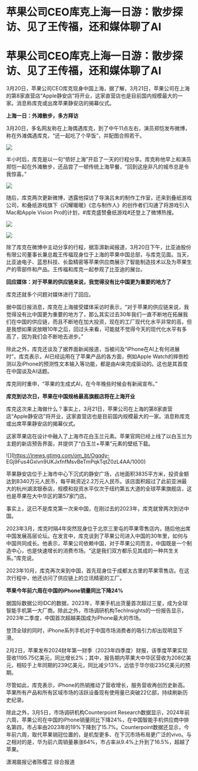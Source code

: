 # 苹果公司CEO库克上海一日游：散步探访、见了王传福，还和媒体聊了AI

# 苹果公司CEO库克上海一日游：散步探访、见了王传福，还和媒体聊了AI

3月20日，苹果公司CEO库克现身中国上海，据了解，3月21日，苹果公司在上海的第8家直营店“Apple静安店”将开业，这家直营店也是目前国内规模最大的一家。消息称库克或出席苹果静安店的揭幕仪式。

**上海一日：外滩散步，多方拜访**

3月20日，多名网友称在上海偶遇库克，到了中午11点左右，演员郑恺发布微博，称在外滩偶遇库克，“还一起吃了个早饭”，并配图合照若干。

![](https://inews.gtimg.com/om_bt/OxLiP9Ie4O11SpAsrKCYDZqxLALhO52pfyjdFuBrY2kQ8AA/1000)

半小时后，库克是以一句“侬好上海”开启了一天的行程分享。库克称他早上和演员郑恺一起在外滩散步，还品尝了一顿传统上海早餐，“回到这座非凡的城市总是令我惊喜。”

![](https://inews.gtimg.com/om_bt/O6adrGLnPP1Nvt8cxrDW6b0xOrlfiQApEnBPda8rmR448AA/1000)

随后，库克两次更新微博，透露他探访了导演吕末的制作工作室，还来到叠纸游戏公司，和叠纸游戏旗下《闪耀暖暖》《恋与制作人》的创作者们沟通了将游戏引入Mac和Apple
Vision Pro的计划，#库克盛赞叠纸游戏#还登上了微博热搜。

![](https://inews.gtimg.com/om_bt/O4F1P8znbm6NIRYUg_t0S8bW2McG3_UOCJD0GZm2FD9dIAA/1000)

![](https://inews.gtimg.com/om_bt/OpUK8OjvBGZXmnLuMS8Q7m2ARBRe7Gsd8eN0XqWkd1oq0AA/1000)

除了库克在微博中主动分享的行程，据澎湃新闻报道，3月20日下午，比亚迪股份有限公司董事长兼总裁王传福现身位于上海的苹果中国总部，与库克见面。当天，比亚迪电子、蓝思科技、长盈精密等苹果供应商展示了智能制造技术以及为苹果生产的零部件和产品。王传福和库克一起参观了比亚迪的展台。

**回应媒体：对于苹果的供应链来说，我觉得没有比中国更为重要的地方了**

库克还就多个问题对媒体进行了回应。

据中国日报消息，库克在上海接受媒体采访时表示，“对于苹果的供应链来说，我觉得没有比中国更为重要的地方了，那么其实过去30年我们一直不断地在拓展我们在中国的供应链，而且不断地在加大投资，现在的工厂现代化水平非常的高，但是我想如果说放眼10年之后，回过头来看，可能就不觉得今天的现代化水平有多高了，因为我们会不断地去进步。”

除此之外，库克还谈及了据界面新闻报道，当被问及“iPhone在AI上有何进展时”，库克表示，AI已经运用在了苹果产品的各方面，例如Apple
Watch的摔倒检测以及iPhone的预测性文本输入等功能，都是由AI来完成驱动的。这也是其首度在中国谈及AI话题。

库克同时重申，“苹果的生成式AI，在今年晚些时候会有新闻宣布。”

**库克到访次日，苹果在中国规格最高旗舰店将在上海开业**

库克这次来上海做什么？事实上，3月21日，苹果公司在上海的第8家直营店“Apple静安店”将开业，这家直营店也是目前国内规模最大的一家。消息称库克或出席苹果静安店的揭幕仪式。

这家苹果店在设计中融入了上海市花白玉兰元素。苹果官网已经上线了以白玉兰为主题的新店预告界面，并提供了“白玉兰+苹果”元素的壁纸下载。

![](https://inews.gtimg.com/om_bt/Ogqdy-
EGj9Fus4Gxlvn9UKJxfnfMsvBeTmPqkTqtZ0zL4AA/1000)

苹果静安店位于上海市中心下沉式的静安广场，占地面积3835平方米，投资金额达到8340万元人民币，每平耗资近2.2万元人民币。该店面积超过了此前亚洲最大的杭州湖滨银泰店，规模和投资水平仅次于纽约第五大道的全球苹果旗舰店，这也是苹果在大中华区的第57家门店。

事实上，这已不是库克第一次来中国，在刚过去的2023年，库克就曾两次到访中国。

2023年3月，库克时隔4年突然现身位于北京三里屯的苹果零售店内，随后他出席中国发展高层论坛。在发言中，库克谈到了苹果公司进入中国的30年里，如何与中国共同成长。他表示，苹果公司依赖中国，对于苹果公司而言，中国既是一个制造中心，也是快速增长的消费市场。“这是我们双方都乐见其成的一种共生关系。”库克说。

2023年10月，库克再次来到中国，首先现身位于成都太古里的苹果零售店。在这次行程中，他还访问了供应链上的立讯精密的工厂。

**苹果今年前六周在中国的iPhone销量同比下降24%**

据国际数据公司IDC的数据，2023年，苹果手机出货量首次超过三星，成为全球智能手机第一大厂商。除此之外，市场调研机构TechInsights的一份报告显示，2023年二季度，中国首次超越美国成为iPhone最大的市场。

登顶全球的同时，iPhone系列手机对于中国市场消费者的吸引力却出现明显下滑。

2月2日，苹果发布2024财年第一财季（2023年四季度）财报，该季度苹果实现营收1195.75亿美元，同比增长2%；其中，报告期内苹果大中华区营收为208亿美元，相较于上年同期的239亿美元，同比减少13%，远低于华尔街235亿美元的预期。

尽管如此，库克表示，iPhone的热销推动了营收增长，服务营收再创历史新高。苹果所有产品和所有区域市场的活跃设备现有使用量已突破22亿部，持续刷新历史纪录。

除此之外，3月5日，市场调研机构Counterpoint
Research数据显示，2024年前六周，苹果公司在中国的iPhone销量同比下降24%，在中国智能手机供应商中排名第四，市占率由2023年的19%下降到了15.7%。Counterpoint数据还显示，今年前六周，取代苹果销冠位置的，是机型更多、在下沉市场布局更广泛的vivo。与之相对的是，华为前六周销量暴涨64%，市占率从9.4%上升到了16.5%，超越了苹果。

潇湘晨报记者陈樱芷 综合报道

